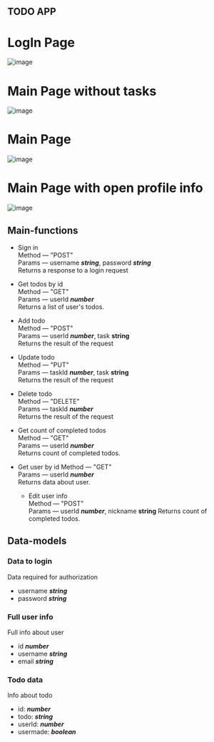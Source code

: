 ## TODO APP
# LogIn Page
![image](https://user-images.githubusercontent.com/73232366/221599917-7cb8e985-ba05-425b-bb01-3e4ee633b70e.png)

# Main Page without tasks
![image](https://user-images.githubusercontent.com/73232366/221599021-5dc40ad8-424c-4ecf-8764-9231d55949fd.png)
# Main Page
![image](https://user-images.githubusercontent.com/73232366/221599209-4fe5fce5-8e6e-4c41-b671-9888f4f7f226.png)
# Main Page with open profile info
![image](https://user-images.githubusercontent.com/73232366/221602064-9b7cb8c7-3263-433f-b362-624a8acf9969.png)

## Main-functions
- Sign in  
  Method — "POST"  
  Params — username ___string___, password ___string___  
  Returns a response to a login request  

- Get todos by id  
  Method — "GET"  
  Params — userId ___number___  
  Returns a list of user's todos.  

- Add todo  
  Method — "POST"  
  Params — userId ___number___, task __string__  
  Returns the result of the request  

- Update todo  
  Method — "PUT"  
  Params — taskId ___number___, task __string__  
  Returns the result of the request 

- Delete todo  
  Method — "DELETE"  
  Params — taskId ___number___  
  Returns the result of the request
  
 - Get count of completed todos  
  Method — "GET"  
  Params — userId ___number___  
  Returns count of completed todos. 
  
 - Get user by id
  Method — "GET"  
  Params — userId ___number___  
  Returns data about user.
  
   - Edit user info  
  Method — "POST"  
  Params — userId ___number___, nickname __string__ 
  Returns count of completed todos. 


## Data-models


### Data to login  
Data required for authorization
- username ___string___
- password ___string___


### Full user info
Full info about user
- id ___number___
- username ___string___
- email ___string___


### Todo data
Info about todo
- id: ___number___
- todo: ___string___
- userId: ___number___
- usermade: ___boolean___
